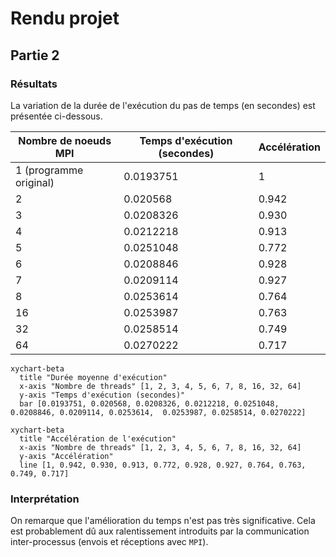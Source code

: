 # Rendu projet

## Partie 2

### Résultats

La variation de la durée de l'exécution du pas de temps (en secondes) est présentée ci-dessous.

| Nombre de noeuds MPI   | Temps d'exécution (secondes) | Accélération |
| ---------------------- | ---------------------------- | ------------ |
| 1 (programme original) | 0.0193751                    | 1            |
| 2                      | 0.020568                     | 0.942        |
| 3                      | 0.0208326                    | 0.930        |
| 4                      | 0.0212218                    | 0.913        |
| 5                      | 0.0251048                    | 0.772        |
| 6                      | 0.0208846                    | 0.928        |
| 7                      | 0.0209114                    | 0.927        |
| 8                      | 0.0253614                    | 0.764        |
| 16                     | 0.0253987                    | 0.763        |
| 32                     | 0.0258514                    | 0.749        |
| 64                     | 0.0270222                    | 0.717        |

  ```mermaid
  xychart-beta
    title "Durée moyenne d'exécution"
    x-axis "Nombre de threads" [1, 2, 3, 4, 5, 6, 7, 8, 16, 32, 64]
    y-axis "Temps d'exécution (secondes)"
    bar [0.0193751, 0.020568, 0.0208326, 0.0212218, 0.0251048, 0.0208846, 0.0209114, 0.0253614,  0.0253987, 0.0258514, 0.0270222]
  ```

  ```mermaid
  xychart-beta
    title "Accélération de l'exécution"
    x-axis "Nombre de threads" [1, 2, 3, 4, 5, 6, 7, 8, 16, 32, 64]
    y-axis "Accélération"
    line [1, 0.942, 0.930, 0.913, 0.772, 0.928, 0.927, 0.764, 0.763, 0.749, 0.717]
   ```

### Interprétation

On remarque que l'amélioration du temps n'est pas très significative. Cela est probablement dû aux ralentissement introduits par la communication inter-processus (envois et réceptions avec `MPI`).
